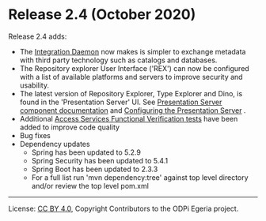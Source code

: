 <!-- SPDX-License-Identifier: CC-BY-4.0 -->
<!-- Copyright Contributors to the ODPi Egeria project. -->

# Release 2.4 (October 2020)

Release 2.4 adds:

* The [Integration Daemon](https://github.com/odpi/egeria/blob/master/open-metadata-implementation/admin-services/docs/concepts/integration-daemon.md) now makes is simpler to exchange metadata with third party technology 
  such as catalogs and databases.
* The Repository explorer User Interface ('REX') can now be configured with a list of available 
  platforms and servers to improve security and usability. 
* The latest version of Repository Explorer, Type Explorer and Dino, is found 
  in the 'Presentation Server' UI. See 
  [Presentation Server component documentation](https://github.com/odpi/egeria/tree/master/open-metadata-implementation/user-interfaces/presentation-server) 
  and 
  [Configuring the Presentation Server](https://github.com/odpi/egeria/blob/master/open-metadata-implementation/admin-services/docs/user/configuring-the-presentation-server.md)
  .
* Additional [Access Services Functional Verification tests](https://github.com/odpi/egeria/tree/master/open-metadata-test/open-metadata-fvt/access-services-fvt) have been added to improve code quality
* Bug fixes
* Dependency updates
  * Spring has been updated to 5.2.9
  * Spring Security has been updated to 5.4.1
  * Spring Boot has been updated to 2.3.3
  * For a full list run 'mvn dependency:tree' against top level directory and/or review the top level pom.xml

----
License: [CC BY 4.0](https://creativecommons.org/licenses/by/4.0/),
Copyright Contributors to the ODPi Egeria project.
